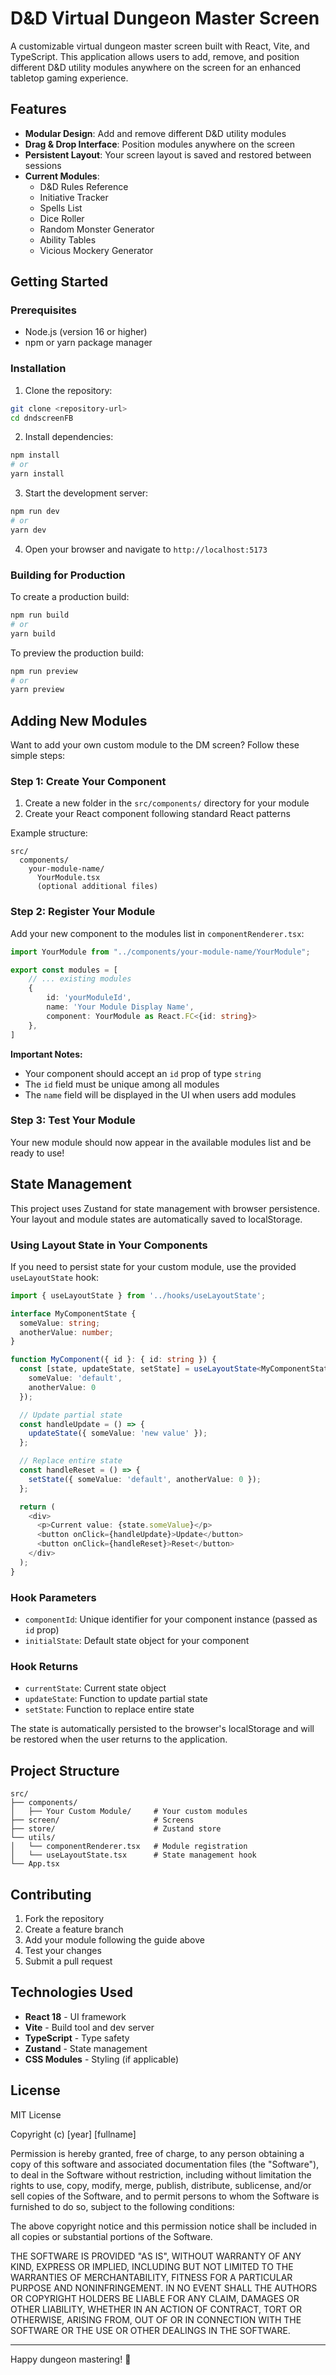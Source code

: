 # D&D Virtual Dungeon Master Screen

A customizable virtual dungeon master screen built with React, Vite, and TypeScript. This application allows users to add, remove, and position different D&D utility modules anywhere on the screen for an enhanced tabletop gaming experience.

## Features

- **Modular Design**: Add and remove different D&D utility modules
- **Drag & Drop Interface**: Position modules anywhere on the screen
- **Persistent Layout**: Your screen layout is saved and restored between sessions
- **Current Modules**:
  - D&D Rules Reference
  - Initiative Tracker
  - Spells List
  - Dice Roller
  - Random Monster Generator
  - Ability Tables
  - Vicious Mockery Generator

## Getting Started

### Prerequisites

- Node.js (version 16 or higher)
- npm or yarn package manager

### Installation

1. Clone the repository:
```bash
git clone <repository-url>
cd dndscreenFB
```

2. Install dependencies:
```bash
npm install
# or
yarn install
```

3. Start the development server:
```bash
npm run dev
# or
yarn dev
```

4. Open your browser and navigate to `http://localhost:5173`

### Building for Production

To create a production build:

```bash
npm run build
# or
yarn build
```

To preview the production build:

```bash
npm run preview
# or
yarn preview
```

## Adding New Modules

Want to add your own custom module to the DM screen? Follow these simple steps:

### Step 1: Create Your Component

1. Create a new folder in the `src/components/` directory for your module
2. Create your React component following standard React patterns

Example structure:
```
src/
  components/
    your-module-name/
      YourModule.tsx
      (optional additional files)
```

### Step 2: Register Your Module

Add your new component to the modules list in `componentRenderer.tsx`:

```typescript
import YourModule from "../components/your-module-name/YourModule";

export const modules = [
    // ... existing modules
    { 
        id: 'yourModuleId', 
        name: 'Your Module Display Name', 
        component: YourModule as React.FC<{id: string}> 
    },
]
```

**Important Notes:**
- Your component should accept an `id` prop of type `string`
- The `id` field must be unique among all modules
- The `name` field will be displayed in the UI when users add modules

### Step 3: Test Your Module

Your new module should now appear in the available modules list and be ready to use!

## State Management

This project uses Zustand for state management with browser persistence. Your layout and module states are automatically saved to localStorage.

### Using Layout State in Your Components

If you need to persist state for your custom module, use the provided `useLayoutState` hook:

```typescript
import { useLayoutState } from '../hooks/useLayoutState';

interface MyComponentState {
  someValue: string;
  anotherValue: number;
}

function MyComponent({ id }: { id: string }) {
  const [state, updateState, setState] = useLayoutState<MyComponentState>(id, {
    someValue: 'default',
    anotherValue: 0
  });

  // Update partial state
  const handleUpdate = () => {
    updateState({ someValue: 'new value' });
  };

  // Replace entire state
  const handleReset = () => {
    setState({ someValue: 'default', anotherValue: 0 });
  };

  return (
    <div>
      <p>Current value: {state.someValue}</p>
      <button onClick={handleUpdate}>Update</button>
      <button onClick={handleReset}>Reset</button>
    </div>
  );
}
```

### Hook Parameters

- `componentId`: Unique identifier for your component instance (passed as `id` prop)
- `initialState`: Default state object for your component

### Hook Returns

- `currentState`: Current state object
- `updateState`: Function to update partial state
- `setState`: Function to replace entire state

The state is automatically persisted to the browser's localStorage and will be restored when the user returns to the application.

## Project Structure

```
src/
├── components/
│   ├── Your Custom Module/     # Your custom modules
├── screen/                     # Screens
├── store/                      # Zustand store
└── utils/
│   └── componentRenderer.tsx   # Module registration
│   └── useLayoutState.tsx      # State management hook
└── App.tsx
```

## Contributing

1. Fork the repository
2. Create a feature branch
3. Add your module following the guide above
4. Test your changes
5. Submit a pull request

## Technologies Used

- **React 18** - UI framework
- **Vite** - Build tool and dev server
- **TypeScript** - Type safety
- **Zustand** - State management
- **CSS Modules** - Styling (if applicable)

## License

MIT License

Copyright (c) [year] [fullname]

Permission is hereby granted, free of charge, to any person obtaining a copy
of this software and associated documentation files (the "Software"), to deal
in the Software without restriction, including without limitation the rights
to use, copy, modify, merge, publish, distribute, sublicense, and/or sell
copies of the Software, and to permit persons to whom the Software is
furnished to do so, subject to the following conditions:

The above copyright notice and this permission notice shall be included in all
copies or substantial portions of the Software.

THE SOFTWARE IS PROVIDED "AS IS", WITHOUT WARRANTY OF ANY KIND, EXPRESS OR
IMPLIED, INCLUDING BUT NOT LIMITED TO THE WARRANTIES OF MERCHANTABILITY,
FITNESS FOR A PARTICULAR PURPOSE AND NONINFRINGEMENT. IN NO EVENT SHALL THE
AUTHORS OR COPYRIGHT HOLDERS BE LIABLE FOR ANY CLAIM, DAMAGES OR OTHER
LIABILITY, WHETHER IN AN ACTION OF CONTRACT, TORT OR OTHERWISE, ARISING FROM,
OUT OF OR IN CONNECTION WITH THE SOFTWARE OR THE USE OR OTHER DEALINGS IN THE
SOFTWARE.

---

Happy dungeon mastering! 🎲
